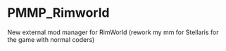 # PMMP_Rimworld
 New external mod manager for RimWorld (rework my mm for Stellaris for the game with normal coders)
